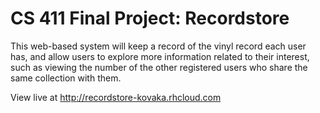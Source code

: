 CS 411 Final Project: Recordstore
===================

This web-based system will keep a record of the vinyl record each user has, and allow users to explore more information related to their interest, such as viewing the number of the other registered users who share the same collection with them.

View live at http://recordstore-kovaka.rhcloud.com

